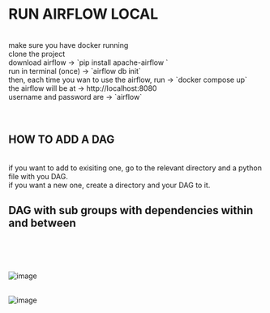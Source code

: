 # RUN AIRFLOW LOCAL
<br/>
make sure you have docker running
<br/>
clone the project
<br/>
download airflow -> `pip install apache-airflow `
<br/>
run in terminal (once) -> `airflow db init`
<br/>
then, each time you wan to use the airflow, run -> `docker compose up`
<br/>
the airflow will be at -> http://localhost:8080
<br/>
username and password are -> `airflow`
<br/>
<br/>
<br/>

## HOW TO ADD A DAG
<br/>
if you want to add to exisiting one, go to the relevant directory and a python file with you DAG.
<br/>
if you want a new one, create a directory and your DAG to it.
<br/>


## DAG with sub groups with dependencies within and between
<br/>
<br/>
<br/>

![image](https://github.com/user-attachments/assets/edb46577-aebb-40d8-b9a1-77f7c3a2cdbc)
<br/>
<br/>

![image](https://github.com/user-attachments/assets/0c4b74a1-3407-4ff7-9dc8-2bc9378e862d)
